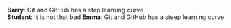**Barry**: Git and GitHub has a step learning curve  
**Student**: It is not that bad
**Emma**: Git and GitHub has a steep learning curve
